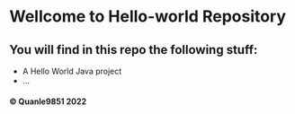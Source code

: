 # Wellcome to Hello-world Repository
## You will find in this repo the following stuff:

* A Hello World Java project
* ...

#### © Quanle9851 2022